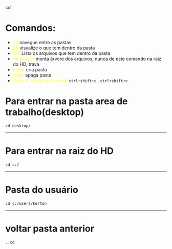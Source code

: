cd
# Comandos:
- <span style="color:yellow">cd </span>  navegue entre as pastas
- <span style="color:yellow">LS</span> visualize o que tem dentro da pasta
- <span style="color:yellow">DIR</span> Lista os arquivos que tem dentro da pasta
- <span style="color:yellow">tre /t(ou f)</span> monta árvore dos arquivos, nunca de este comando na raiz do HD, trava
- <span style="color:yellow">mkdir</span>  cria pasta
- <span style="color:yellow">mrdir</span> apaga pasta
- <span style="color:yellow">Colar e copiar no terminal</span> ``ctrl+shift+c`` , ``ctrl+shift+v``

# Para entrar na pasta area de trabalho(desktop)

```shell
cd desktop/
```
---
# Para entrar na raiz do HD

```shell
cd c:/
```
---
# Pasta do usuário

```shell
cd c:/users/kerton
```
---
# voltar pasta anterior
```shel
..cd
```

